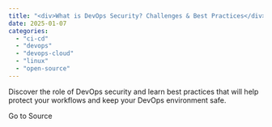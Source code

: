 ```yaml
---
title: "<div>What is DevOps Security? Challenges & Best Practices</div>"
date: 2025-01-07
categories: 
  - "ci-cd"
  - "devops"
  - "devops-cloud"
  - "linux"
  - "open-source"
---
```


Discover the role of DevOps security and learn best practices that will help protect your workflows and keep your DevOps environment safe.

Go to Source
